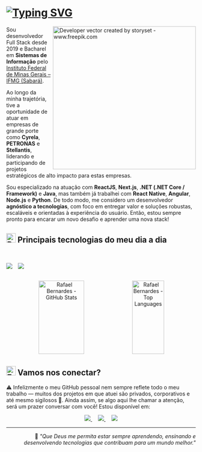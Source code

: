 <h1><a href="https://git.io/typing-svg"><img src="https://readme-typing-svg.demolab.com?font=Fira+Code&pause=1000&color=F7ECED&width=435&lines=%F0%9F%91%8B+Ol%C3%A1%2C+eu+sou+o+Rafael!;Que+bom+que+voc%C3%AA+est%C3%A1+aqui!+" alt="Typing SVG" /></a></h1>

<!-- Banner lateral -->

<img align="right" alt="Developer vector created by storyset - www.freepik.com" height="380" src="https://user-images.githubusercontent.com/97471199/164148375-75b79a9a-77a4-43df-b3fd-b6472d8a8670.png">

Sou desenvolvedor Full Stack desde 2019 e Bacharel em **Sistemas de Informação** pelo [Instituto Federal de Minas Gerais – IFMG (Sabará)](https://www.ifmg.edu.br/sabara).

Ao longo da minha trajetória, tive a oportunidade de atuar em empresas de grande porte como **Cyrela**, **PETRONAS** e **Stellantis**, liderando e participando de projetos estratégicos de alto impacto para estas empresas.

Sou especializado na atuação com **ReactJS**, **Next.js**, **.NET (.NET Core / Framework)** e **Java**, mas também já trabalhei com **React Native**, **Angular**, **Node.js** e **Python**. De todo modo, me considero um desenvolvedor **agnóstico a tecnologias**, com foco em entregar valor e soluções robustas, escaláveis e orientadas à experiência do usuário. Então, estou sempre pronto para encarar um novo desafio e aprender uma nova stack!

<h2>
  <img src="https://raw.githubusercontent.com/Tarikul-Islam-Anik/Animated-Fluent-Emojis/master/Emojis/Travel%20and%20places/Rocket.png" alt="Rocket" width="25" height="25" />
  Principais tecnologias do meu dia a dia
</h2>

<br/>

<!-- Icones Stacks -->

<div align="center" style="display: flex; flex-wrap: wrap; gap: 15px;">
  <p><img src="https://skillicons.dev/icons?i=cs,dotnet,java,ts,react,nextjs,nodejs,angular,py,spring" /></p>
  <p><img src="https://skillicons.dev/icons?i=redux,jest,tailwind,styledcomponents,materialui,git,github,azure,docker,figma" /></p>

</div>

<br/>

<!-- Cartões de estatísticas -->

<div align="center">  
  <img 
    width="49%"
    height="195px" 
    alt="Rafael Bernardes - GitHub Stats"
    src="https://github-readme-stats.vercel.app/api?username=rafaelvictor01&show_icons=true&count_private=true&hide_border=true&title_color=4acd93&icon_color=4acd93&text_color=c9d1d9&bg_color=0d1117" 
  /> 
  <img 
    width="41%"
    height="195px" 
    alt="Rafael Bernardes - Top Languages" 
    src="https://github-readme-stats.vercel.app/api/top-langs/?username=rafaelvictor01&layout=compact&hide_border=true&&title_color=4acd93&icon_color=4acd93&text_color=c9d1d9&bg_color=0d1117"
  />
</div>

<h2>
  <img src="https://raw.githubusercontent.com/Tarikul-Islam-Anik/Animated-Fluent-Emojis/master/Emojis/Hand%20gestures/Folded%20Hands%20Medium-Light%20Skin%20Tone.png" alt="Folded Hands Medium-Light Skin Tone" width="25" height="25" />
 Vamos nos conectar?
</h2>

<p>
⚠️ Infelizmente o meu GitHub pessoal nem sempre reflete todo o meu trabalho — muitos dos projetos em que atuei são privados, corporativos e até mesmo sigilosos 👀. Ainda assim, se algo aqui lhe chamar a atenção, será um prazer conversar com você! Estou disponível em: 
</p>

<!-- Redes Sociais -->

<div align="center"> 
  <a href="https://www.instagram.com/rafaelvictor01/" target="_blank">
    <img src="https://img.shields.io/badge/-Instagram-%23E4405F?style=for-the-badge&logo=instagram&logoColor=white">
  </a>
  &nbsp;&nbsp;&nbsp;
  <a href="mailto:rafaelvictor.bernardes@gmail.com">
    <img src="https://img.shields.io/badge/-Gmail-%23333?style=for-the-badge&logo=gmail&logoColor=white">
  </a>
  &nbsp;&nbsp;&nbsp;
  <a href="https://www.linkedin.com/in/dev-rafaelbernardes/" target="_blank">
    <img src="https://img.shields.io/badge/-LinkedIn-%230077B5?style=for-the-badge&logo=linkedin&logoColor=white">
  </a>
</div>

---

<p align="right">🙏 <i>"Que Deus me permita estar sempre aprendendo, ensinando e desenvolvendo tecnologias que contribuam para um mundo melhor."</i></p>
